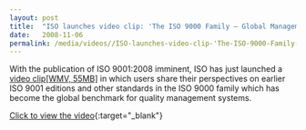 ```yaml
---
layout: post
title:  "ISO launches video clip: 'The ISO 9000 Family – Global Management Standards'"
date:   2008-11-06
permalink: /media/videos//ISO-launches-video-clip-'The-ISO-9000-Family-–-Global-Management-Standards'
---
```


With the publication of ISO 9001:2008 imminent, ISO has just launched a [video clip[WMV, 55MB]](http://www.iso.org/sites/multimedia/video/ISO_9000_video.wmv) in which users share their perspectives on earlier ISO 9001 editions and other standards in the ISO 9000 family which has become the global benchmark for quality management systems.

[Click to view the video](https://www.youtube.com/watch?feature=player_embedded&v=oq1Zi_V4KyE){:target="_blank"}
